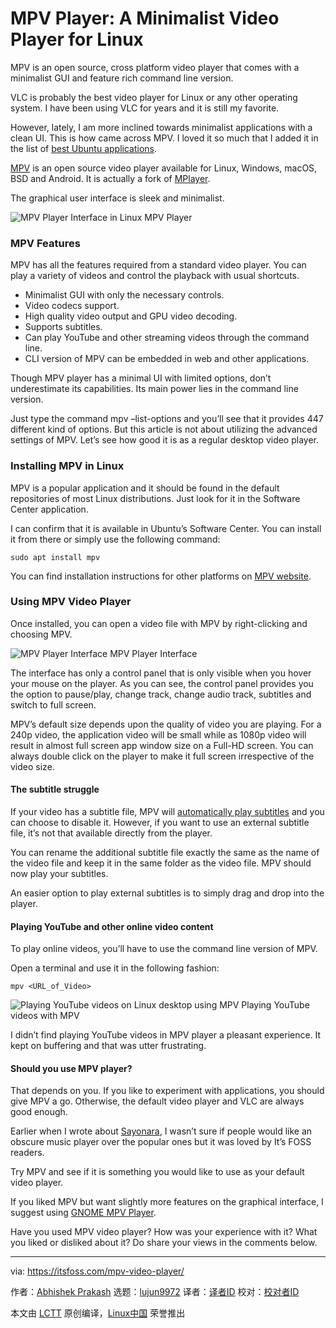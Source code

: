 MPV Player: A Minimalist Video Player for Linux
======
MPV is an open source, cross platform video player that comes with a minimalist GUI and feature rich command line version.

VLC is probably the best video player for Linux or any other operating system. I have been using VLC for years and it is still my favorite.

However, lately, I am more inclined towards minimalist applications with a clean UI. This is how came across MPV. I loved it so much that I added it in the list of [best Ubuntu applications][1].

[MPV][2] is an open source video player available for Linux, Windows, macOS, BSD and Android. It is actually a fork of [MPlayer][3].

The graphical user interface is sleek and minimalist.

![MPV Player Interface in Linux][4]
MPV Player

### MPV Features

MPV has all the features required from a standard video player. You can play a variety of videos and control the playback with usual shortcuts.

  * Minimalist GUI with only the necessary controls.
  * Video codecs support.
  * High quality video output and GPU video decoding.
  * Supports subtitles.
  * Can play YouTube and other streaming videos through the command line.
  * CLI version of MPV can be embedded in web and other applications.



Though MPV player has a minimal UI with limited options, don’t underestimate its capabilities. Its main power lies in the command line version.

Just type the command mpv –list-options and you’ll see that it provides 447 different kind of options. But this article is not about utilizing the advanced settings of MPV. Let’s see how good it is as a regular desktop video player.

### Installing MPV in Linux

MPV is a popular application and it should be found in the default repositories of most Linux distributions. Just look for it in the Software Center application.

I can confirm that it is available in Ubuntu’s Software Center. You can install it from there or simply use the following command:
```
sudo apt install mpv

```

You can find installation instructions for other platforms on [MPV website][5].

### Using MPV Video Player

Once installed, you can open a video file with MPV by right-clicking and choosing MPV.

![MPV Player Interface][6]
MPV Player Interface

The interface has only a control panel that is only visible when you hover your mouse on the player. As you can see, the control panel provides you the option to pause/play, change track, change audio track, subtitles and switch to full screen.

MPV’s default size depends upon the quality of video you are playing. For a 240p video, the application video will be small while as 1080p video will result in almost full screen app window size on a Full-HD screen. You can always double click on the player to make it full screen irrespective of the video size.

#### The subtitle struggle

If your video has a subtitle file, MPV will [automatically play subtitles][7] and you can choose to disable it. However, if you want to use an external subtitle file, it’s not that available directly from the player.

You can rename the additional subtitle file exactly the same as the name of the video file and keep it in the same folder as the video file. MPV should now play your subtitles.

An easier option to play external subtitles is to simply drag and drop into the player.

#### Playing YouTube and other online video content

To play online videos, you’ll have to use the command line version of MPV.

Open a terminal and use it in the following fashion:
```
mpv <URL_of_Video>

```

![Playing YouTube videos on Linux desktop using MPV][8]
Playing YouTube videos with MPV

I didn’t find playing YouTube videos in MPV player a pleasant experience. It kept on buffering and that was utter frustrating.

#### Should you use MPV player?

That depends on you. If you like to experiment with applications, you should give MPV a go. Otherwise, the default video player and VLC are always good enough.

Earlier when I wrote about [Sayonara][9], I wasn’t sure if people would like an obscure music player over the popular ones but it was loved by It’s FOSS readers.

Try MPV and see if it is something you would like to use as your default video player.

If you liked MPV but want slightly more features on the graphical interface, I suggest using [GNOME MPV Player][10].

Have you used MPV video player? How was your experience with it? What you liked or disliked about it? Do share your views in the comments below.

--------------------------------------------------------------------------------

via: https://itsfoss.com/mpv-video-player/

作者：[Abhishek Prakash][a]
选题：[lujun9972](https://github.com/lujun9972)
译者：[译者ID](https://github.com/译者ID)
校对：[校对者ID](https://github.com/校对者ID)

本文由 [LCTT](https://github.com/LCTT/TranslateProject) 原创编译，[Linux中国](https://linux.cn/) 荣誉推出

[a]: https://itsfoss.com/author/abhishek/
[1]:https://itsfoss.com/best-ubuntu-apps/
[2]:https://mpv.io/
[3]:http://www.mplayerhq.hu/design7/news.html
[4]:https://4bds6hergc-flywheel.netdna-ssl.com/wp-content/uploads/2018/08/mpv-player.jpg
[5]:https://mpv.io/installation/
[6]:https://4bds6hergc-flywheel.netdna-ssl.com/wp-content/uploads/2018/08/mpv-player-interface.png
[7]:https://itsfoss.com/how-to-play-movie-with-subtitles-on-samsung-tv-via-usb/
[8]:https://4bds6hergc-flywheel.netdna-ssl.com/wp-content/uploads/2018/08/play-youtube-videos-on-mpv-player.jpeg
[9]:https://itsfoss.com/sayonara-music-player/
[10]:https://gnome-mpv.github.io/
